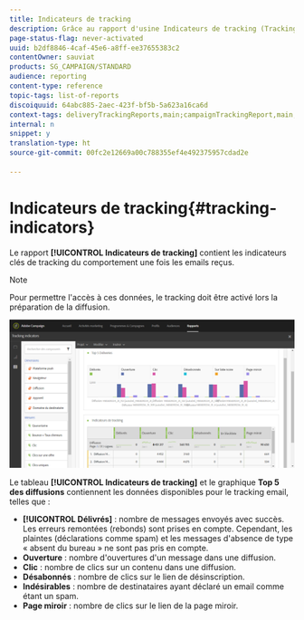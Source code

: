 ```yaml
---
title: Indicateurs de tracking
description: Grâce au rapport d'usine Indicateurs de tracking (Tracking indicators), découvrez le comportement de vos clients lorsqu'ils reçoivent des emails.
page-status-flag: never-activated
uuid: b2df8846-4caf-45e6-a8ff-ee37655383c2
contentOwner: sauviat
products: SG_CAMPAIGN/STANDARD
audience: reporting
content-type: reference
topic-tags: list-of-reports
discoiquuid: 64abc885-2aec-423f-bf5b-5a623a16ca6d
context-tags: deliveryTrackingReports,main;campaignTrackingReport,main;programTrackingReport,main
internal: n
snippet: y
translation-type: ht
source-git-commit: 00fc2e12669a00c788355ef4e492375957cdad2e

---
```



# Indicateurs de tracking{#tracking-indicators}

Le rapport **[!UICONTROL Indicateurs de tracking]** contient les indicateurs clés de tracking du comportement une fois les emails reçus.

>[!NOTE]
>
>Pour permettre l'accès à ces données, le tracking doit être activé lors la préparation de la diffusion.

![](assets/delivery_reports_2.png)

Le tableau **[!UICONTROL Indicateurs de tracking]** et le graphique **Top 5 des diffusions** contiennent les données disponibles pour le tracking email, telles que :

* **[!UICONTROL Délivrés]** : nombre de messages envoyés avec succès. Les erreurs remontées (rebonds) sont prises en compte. Cependant, les plaintes (déclarations comme spam) et les messages d'absence de type « absent du bureau » ne sont pas pris en compte.
* **Ouverture** : nombre d'ouvertures d'un message dans une diffusion.
* **Clic** : nombre de clics sur un contenu dans une diffusion.
* **Désabonnés** : nombre de clics sur le lien de désinscription.
* **Indésirables** : nombre de destinataires ayant déclaré un email comme étant un spam.
* **Page miroir** : nombre de clics sur le lien de la page miroir.

